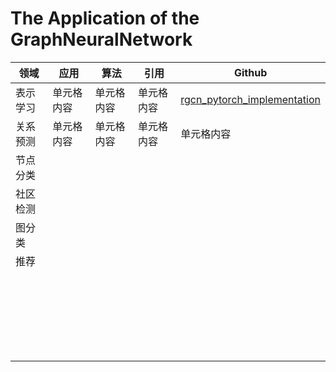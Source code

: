 # The Application of the GraphNeuralNetwork

领域  | 应用  | 算法 | 引用 | Github
 ---- | ----- | ------ |  ----- | ------
表示学习  | 单元格内容 | 单元格内容 | 单元格内容 | [rgcn_pytorch_implementation](https://github.com/masakicktashiro/rgcn_pytorch_implementation) 
 关系预测 | 单元格内容 | 单元格内容 | 单元格内容 | 单元格内容  
 节点分类 |  |  |   | 
社区检测 |  |  |   |  
图分类 |  |  |   | 
推荐 |  |  |   | 
 |  |  |   | 
 |  |  |   | 
 |  |  |   | 
 |  |  |   | 
 |  |  |   | 
 |  |  |   | 
 |  |  |   | 
 |  |  |   | 
 |  |  |   | 
 |  |  |   | 
 |  |  |   |
 |  |  |   | 
 |  |  |   | 
 |  |  |   | 
 |  |  |   | 
 |  |  |   | 
 |  |  |   | 
 |  |  |   | 
 |  |  |   | 
 |  |  |   | 
 |  |  |   | 
 |  |  |   | 
 |  |  |   | 
 |  |  |   | 
 

